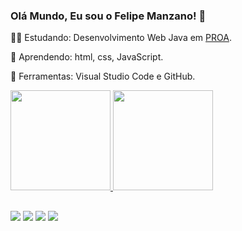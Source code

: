 ### Olá Mundo, Eu sou o Felipe Manzano! 👋
  👨‍🎓  Estudando: Desenvolvimento Web Java em [PROA](https://www.proa.org.br).
  
  🌱  Aprendendo: html, css, JavaScript.
  
  🎒  Ferramentas: Visual Studio Code e GitHub.
  <div>
  <a href="https://github.com/manzanofp">
  <img height="160em" src="https://github-readme-stats.vercel.app/api?username=manzanofp&show_icons=true&theme=dark&include_all_commits=true&count_private=true"/>
  <img height="160em" src="https://github-readme-stats.vercel.app/api/top-langs/?username=manzanofp&layout=compact&langs_count=7&theme=dark"/>
</div>
  
  ##
  
  <div> 
    <a href="http://api.whatsapp.com/send?phone=5511939019520" target="_blank"><img src="https://img.shields.io/badge/WhatsApp-25D366?style=for-the-badge&logo=whatsapp&logoColor=white" target="_blank"></a>
  <a href="https://instagram.com/manzanofp" target="_blank"><img src="https://img.shields.io/badge/-Instagram-%23E4405F?style=for-the-badge&logo=instagram&logoColor=white" target="_blank"></a>
  <a href = "mailto:felipemanzanofp@gmail.com"><img src="https://img.shields.io/badge/-Gmail-%23333?style=for-the-badge&logo=gmail&logoColor=white" target="_blank"></a>
  <a href="https://www.linkedin.com/in/rafaella-ballerini-45875016a" target="_blank"><img src="https://img.shields.io/badge/-LinkedIn-%230077B5?style=for-the-badge&logo=linkedin&logoColor=white" target="_blank"></a> 
  </div>
 
  



